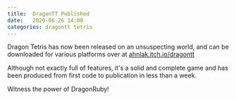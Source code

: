 ```yaml
---
title:  DragonTT Published
date:   2020-06-26 14:00
categories: dragontt tetris
---
```

Dragon Tetris has now been released on an unsuspecting world, and can be downloaded
for various platforms over at [ahnlak.itch.io/dragontt](https://ahnlak.itch.io/dragontt)

Although not exactly full of features, it's a solid and complete game and has been produced
from first code to publication in less than a week.

Witness the power of DragonRuby!
